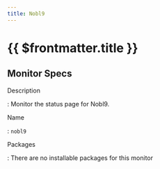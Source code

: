 ```yaml
---
title: Nobl9
---
```


# {{ $frontmatter.title }}

## Monitor Specs

Description

: Monitor the status page for Nobl9.

Name

: `nobl9`

Packages

: There are no installable packages for this monitor


<!--@include: /parts/_1.md-->


<!--@include: /parts/_2.md-->